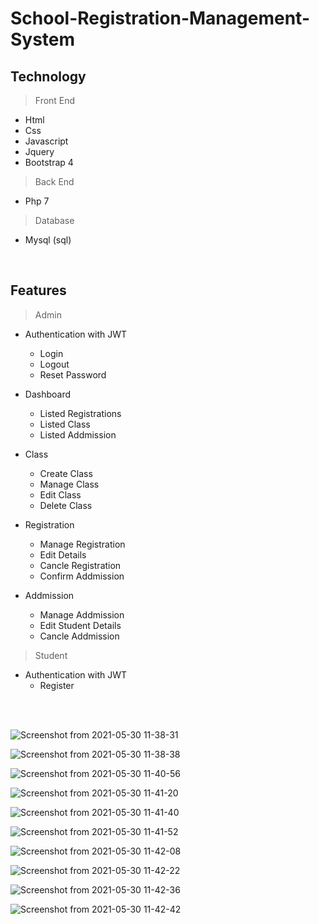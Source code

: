 # School-Registration-Management-System



## Technology 

> Front End

- Html
- Css
- Javascript
- Jquery
- Bootstrap 4

> Back End

- Php 7

> Database
- Mysql (sql)

<br>

## Features


> Admin 

- Authentication with JWT 
  - Login 
  - Logout
  - Reset Password

- Dashboard
  - Listed Registrations
  - Listed Class
  - Listed Addmission


- Class
  - Create Class
  - Manage Class
  - Edit Class
  - Delete Class 

- Registration 
  - Manage Registration 
  - Edit Details
  - Cancle Registration
  - Confirm Addmission

- Addmission
  - Manage Addmission
  - Edit Student Details
  - Cancle Addmission
       



> Student

- Authentication with JWT 
  - Register 


<br>
<br>

![Screenshot from 2021-05-30 11-38-31](https://user-images.githubusercontent.com/62344675/120094369-957b8c80-c13d-11eb-828d-0ce74a9a9d75.png)

![Screenshot from 2021-05-30 11-38-38](https://user-images.githubusercontent.com/62344675/120094373-990f1380-c13d-11eb-9962-76cdb23ec073.png)

![Screenshot from 2021-05-30 11-40-56](https://user-images.githubusercontent.com/62344675/120094374-9a404080-c13d-11eb-9211-9cf562c53e63.png)

![Screenshot from 2021-05-30 11-41-20](https://user-images.githubusercontent.com/62344675/120094375-9b716d80-c13d-11eb-9323-5a6519116a59.png)

![Screenshot from 2021-05-30 11-41-40](https://user-images.githubusercontent.com/62344675/120094376-9ca29a80-c13d-11eb-891d-6365adb39448.png)

![Screenshot from 2021-05-30 11-41-52](https://user-images.githubusercontent.com/62344675/120094377-9d3b3100-c13d-11eb-9dd9-1370a180d05c.png)

![Screenshot from 2021-05-30 11-42-08](https://user-images.githubusercontent.com/62344675/120094378-9dd3c780-c13d-11eb-9bb7-f9a95a92a641.png)

![Screenshot from 2021-05-30 11-42-22](https://user-images.githubusercontent.com/62344675/120094379-9e6c5e00-c13d-11eb-9f09-e785a6054060.png)

![Screenshot from 2021-05-30 11-42-36](https://user-images.githubusercontent.com/62344675/120094380-9f04f480-c13d-11eb-868f-d1abb120d23c.png)

![Screenshot from 2021-05-30 11-42-42](https://user-images.githubusercontent.com/62344675/120094381-9f9d8b00-c13d-11eb-9a32-339a48f3d20d.png)
